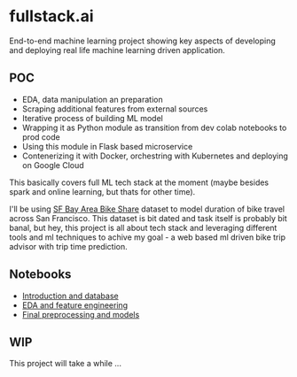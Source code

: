 # fullstack.ai

End-to-end machine learning project showing key aspects of developing and deploying real life machine learning driven application.

## POC

* EDA, data manipulation an preparation
* Scraping additional features from external sources
* Iterative process of building ML model
* Wrapping it as Python module as transition from dev colab notebooks to prod code
* Using this module in Flask based microservice
* Contenerizing it with Docker, orchestring with Kubernetes and deploying on Google Cloud

This basically covers full ML tech stack at the moment (maybe besides spark and online learning, but thats for other time).

I'll be using [SF Bay Area Bike Share](https://www.kaggle.com/benhamner/sf-bay-area-bike-share) dataset to model duration of bike travel across San Francisco. This dataset is bit dated and task itself is probably bit banal, but hey, this project is all about tech stack and leveraging different tools and ml techniques to achive my goal - a web based ml driven bike trip advisor with trip time prediction.

## Notebooks

* [Introduction and database](https://colab.research.google.com/drive/1CTkqQqJ0AeOVOyOt72wXPRA4EAelczT7)
* [EDA and feature engineering](https://colab.research.google.com/drive/1XqpKyyOcJvene56QvdpDkheXIPAPR4Zq)
* [Final preprocessing and models](https://colab.research.google.com/drive/1ScEaYTg3dOSH0qnIAvBZ7e-qSVSoxJG1)

## WIP
This project will take a while ...